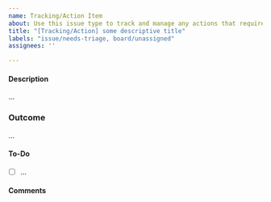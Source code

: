 ```yaml
---
name: Tracking/Action Item
about: Use this issue type to track and manage any actions that require a certain amount of time. Don't use this issue type if the task will be closed within hours.
title: "[Tracking/Action] some descriptive title"
labels: "issue/needs-triage, board/unassigned"
assignees: ''

---
```


<!-- Thank you for contributing to the TAG!
    Please remind that an issue is not the place to ask a question.
    The README documents how to reach us https://github.com/cncf/tag-env-sustainability#contact 
    Thank you :) -->

#### Description
<!-- What is your activity about? -->

...

### Outcome
<!-- What do you want to achieve and share with the community?  -->

...

#### To-Do
<!-- What specific actions do you need to do to implement it? -->

- [ ] ...

#### Comments

<!-- Anything you like to refer to, people you like to link, additional details  -->